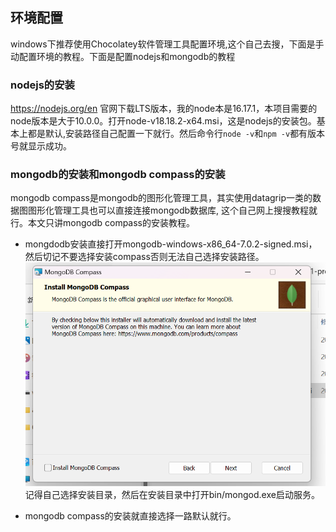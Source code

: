 ## 环境配置
windows下推荐使用Chocolatey软件管理工具配置环境,这个自己去搜，下面是手动配置环境的教程。下面是配置nodejs和mongodb的教程

### nodejs的安装
https://nodejs.org/en 官网下载LTS版本，我的node本是16.17.1，本项目需要的node版本是大于10.0.0。打开node-v18.18.2-x64.msi，这是nodejs的安装包。基本上都是默认,安装路径自己配置一下就行。然后命令行`node -v`和`npm -v`都有版本号就显示成功。

### mongodb的安装和mongodb compass的安装
mongodb compass是mongodb的图形化管理工具，其实使用datagrip一类的数据图图形化管理工具也可以直接连接mongodb数据库, 这个自己网上搜搜教程就行。本文只讲mongodb compass的安装教程。
- mongdodb安装直接打开mongodb-windows-x86_64-7.0.2-signed.msi，然后切记不要选择安装compass否则无法自己选择安装路径。![avoid install compass](https://github.com/silky1313/wlw-final/blob/main/image/avoid%20instal%20mongodbCompass.png)
记得自己选择安装目录，然后在安装目录中打开bin/mongod.exe启动服务。

- mongodb compass的安装就直接选择一路默认就行。
